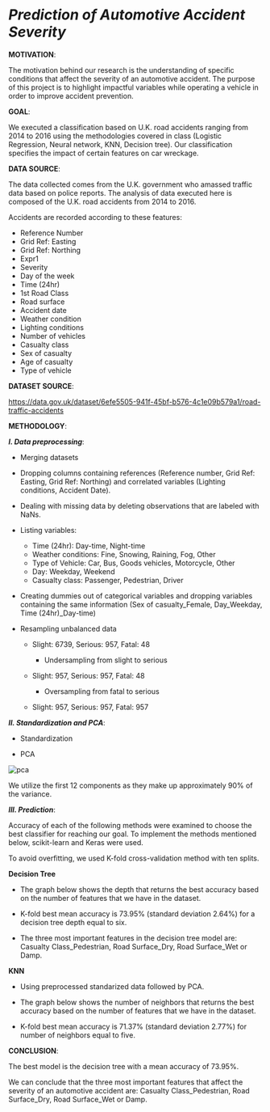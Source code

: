

# _Prediction of Automotive Accident Severity_ 

**MOTIVATION**:

The motivation behind our research is the understanding of specific conditions that affect the severity of an automotive accident. The purpose of this project is to highlight impactful variables while operating a vehicle in order to improve accident prevention.

**GOAL**: 

We executed a classification based on U.K. road accidents ranging from 2014 to 2016 using the methodologies covered in class (Logistic Regression, Neural network, KNN, Decision tree). Our classification specifies the impact of certain features on car wreckage. 

**DATA SOURCE**: 

The data collected comes from the U.K. government who amassed traffic data based on police reports. 
The analysis of data executed here is composed of the U.K. road accidents from 2014 to 2016. 

Accidents are recorded according to these features:
*  Reference Number
*  Grid Ref: Easting
*  Grid Ref: Northing
*  Expr1
*  Severity 
*  Day of the week 
*  Time (24hr)
*  1st Road Class
*  Road surface
*  Accident date
*  Weather condition 
*  Lighting conditions
*  Number of vehicles 
*  Casualty class
*  Sex of casualty
*  Age of casualty
*  Type of vehicle

**DATASET SOURCE**:

https://data.gov.uk/dataset/6efe5505-941f-45bf-b576-4c1e09b579a1/road-traffic-accidents

**METHODOLOGY**: 

**_I. Data preprocessing_**:

*  Merging datasets

*  Dropping columns containing references (Reference number, Grid Ref: Easting, Grid Ref: Northing) and correlated variables (Lighting conditions, Accident Date).

*  Dealing with missing data by deleting observations that are labeled with NaNs.

*  Listing variables:
   *  Time (24hr): Day-time, Night-time
   *  Weather conditions: Fine, Snowing, Raining, Fog, Other
   *  Type of Vehicle: Car, Bus, Goods vehicles, Motorcycle, Other
   *  Day: Weekday, Weekend
   *  Casualty class: Passenger, Pedestrian, Driver

*  Creating dummies out of categorical variables and dropping variables containing the same information (Sex of casualty_Female, Day_Weekday, Time (24hr)_Day-time)
    
* Resampling unbalanced data

  *  Slight: 6739, Serious: 957, Fatal: 48
     * Undersampling from slight to serious
     
  *  Slight: 957, Serious: 957, Fatal: 48
     * Oversampling from fatal to serious
     
  *  Slight: 957, Serious: 957, Fatal: 957
  
**_II. Standardization and PCA_**:

 * Standardization
  
 * PCA

 ![pca](https://user-images.githubusercontent.com/43052624/48190945-ef00ed80-e37e-11e8-9d02-4dfffc4967c1.png)

We utilize the first 12 components as they make up approximately 90% of the variance.

**_III. Prediction_**:

Accuracy of each of the following methods were examined to choose the best classifier for reaching our goal. To implement the methods mentioned below, scikit-learn and Keras were used. 

To avoid overfitting, we used K-fold cross-validation method with ten splits. 

**Decision Tree**

- The graph below shows the depth that returns the best accuracy based on the number of features that we have in the dataset.

- K-fold best mean accuracy is 73.95% (standard deviation 2.64%) for a decision tree depth equal to six.

- The three most important features in the decision tree model are: Casualty Class_Pedestrian, Road Surface_Dry, Road Surface_Wet or Damp. 


**KNN**

- Using preprocessed standarized data followed by PCA.

- The graph below shows the number of neighbors that returns the best accuracy based on the number of features that we have in the dataset.

- K-fold best mean accuracy is 71.37% (standard deviation 2.77%) for number of neighbors equal to five.


**CONCLUSION**: 

The best model is the decision tree with a mean accuracy of 73.95%. 

We can conclude that the three most important features that affect the severity of an automotive accident are: Casualty Class_Pedestrian, Road Surface_Dry, Road Surface_Wet or Damp.
